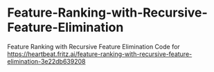 # Feature-Ranking-with-Recursive-Feature-Elimination
Feature Ranking with Recursive Feature Elimination
Code for https://heartbeat.fritz.ai/feature-ranking-with-recursive-feature-elimination-3e22db639208

